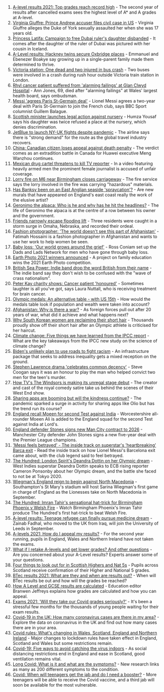 1. [A-level results 2021: Top grades reach record high](https://www.bbc.co.uk/news/education-58086908) - The second year of results after cancelled exams sees the highest level of A* and A grades at A-level.
2. [Virginia Giuffre: Prince Andrew accuser files civil case in US](https://www.bbc.co.uk/news/uk-58153711) - Virginia Giuffre alleges the Duke of York sexually assaulted her when she was 17 years old.
3. [Princess Latifa: Campaign to free Dubai ruler's daughter disbanded](https://www.bbc.co.uk/news/world-middle-east-58156419) - It comes after the daughter of the ruler of Dubai was pictured with her cousin in Iceland.
4. [A-Level results: Hackney twins secure Oxbridge places](https://www.bbc.co.uk/news/uk-england-london-58156170) - Emmanuel and Ebenezer Boakye say growing up in a single-parent family made them determined to thrive.
5. [Victoria station: One dead and two injured in bus crash](https://www.bbc.co.uk/news/uk-england-london-58097961) - Two buses were involved in a crash during rush hour outside Victoria train station in London.
6. [Rhyl cancer patient suffered from 'alarming failings' at Glan Clwyd Hospital](https://www.bbc.co.uk/news/uk-wales-58151073) - Ann Jones, 69, died after "alarming failings" at Wales' largest health board, says ombudsman.
7. [Messi 'agrees Paris St-Germain deal'](https://www.bbc.co.uk/sport/football/58159464) - Lionel Messi agrees a two-year deal with Paris St-Germain to join the French club, says BBC Sport columnist Guillem Balague.
8. [Scottish minister launches legal action against nursery](https://www.bbc.co.uk/news/uk-scotland-tayside-central-58147135) - Humza Yousaf says his daughter was twice refused a place at the nursery, which denies discrimination.
9. [JetBlue to launch NY-UK flights despite pandemic](https://www.bbc.co.uk/news/business-58156118) - The airline says there is "strong demand" for the route as the global travel industry recovers.
10. [China: Canadian citizen loses appeal against death penalty](https://www.bbc.co.uk/news/world-asia-china-58141758) - The verdict comes as an extradition battle in Canada for Huawei executive Meng Wanzhou continues.
11. [Mexican drug cartel threatens to kill TV reporter](https://www.bbc.co.uk/news/world-latin-america-58153732) - In a video featuring heavily armed men the prominent female journalist is accused of unfair coverage.
12. [Lorry fire on M6 near Birmingham closes carriageway](https://www.bbc.co.uk/news/uk-england-birmingham-58155928) - The fire service says the lorry involved in the fire was carrying "hazardous" materials.
13. [Has Banksy been on an East Anglian seaside 'spraycation'?](https://www.bbc.co.uk/news/uk-england-norfolk-58145220) - Are new murals that have appeared on England's east coast really the work of the elusive artist?
14. [Geronimo the alpaca: Who is he and why has he hit the headlines?](https://www.bbc.co.uk/news/uk-england-gloucestershire-58158054) - The life of Geronimo the alpaca is at the centre of a row between his owner and the government.
15. [Friends narrowly escape flooding lift](https://www.bbc.co.uk/news/world-us-canada-58154056) - Three residents were caught in a storm surge in Omaha, Nebraska, and recorded their ordeal.
16. [Fashion photographer: 'The world doesn't see this part of Afghanistan'](https://www.bbc.co.uk/news/world-asia-58147426) - Fatimah Hossaini is a fashion photographer in Afghanistan and wants to use her work to help women be seen.
17. [Baby loss: 'Our world grows around the grief'](https://www.bbc.co.uk/news/uk-england-london-58146834) - Ross Coniam set up the Dads and Lads Network for men who have gone through baby loss.
18. [Earth Photo 2021 winners announced](https://www.bbc.co.uk/news/in-pictures-58103283) - A project on family education wins the 2021 Earth Photo competition.
19. [British Sea Power: Indie band drop the word British from their name](https://www.bbc.co.uk/news/entertainment-arts-58150537) - The indie band say they don't wish to be confused with the "wave of crass nationalism".
20. [Peter Kay charity shows: Cancer patient 'honoured'](https://www.bbc.co.uk/news/uk-58144223) - Sometimes laughter is all you've got, says Laura Nuttall, who is receiving treatment for brain cancer.
21. [Olympic medals: An alternative table - with US 15th](https://www.bbc.co.uk/news/world-us-canada-58143550) - How would the medals table look if population and wealth were taken into account?
22. [Afghanistan: Why is there a war?](https://www.bbc.co.uk/news/world-asia-49192495) - As foreign forces pull out after 20 years of war, what did it achieve and what happens next?
23. [Why South Korean women are reclaiming their short hair](https://www.bbc.co.uk/news/world-asia-58082355) - Thousands proudly show off their short hair after an Olympic athlete is criticised for her haircut.
24. [Climate change: Five things we have learned from the IPCC report](https://www.bbc.co.uk/news/science-environment-58138714) - What are the key takeaways from the IPCC new study on the science of climate change?
25. [Biden's unlikely plan to use roads to fight racism](https://www.bbc.co.uk/news/world-us-canada-58106414) - An infrastructure package that seeks to address inequality gets a mixed reception on the ground.
26. [Stephen Lawrence drama 'celebrates common decency'](https://www.bbc.co.uk/news/entertainment-arts-58112588) - Steve Coogan says it was an honour to play the man who helped convict two men for the teen's murder.
27. [How TV's The Windsors is making its unregal stage debut](https://www.bbc.co.uk/news/entertainment-arts-58101586) - The creator and cast of the royal comedy satire take us behind the scenes of their West End show.
28. [Sharing apps are booming but will the kindness continue?](https://www.bbc.co.uk/news/business-57981598) - The pandemic sparked a surge in activity for sharing apps like Olio but has the trend run its course?
29. [England recall Moeen for second Test against India](https://www.bbc.co.uk/sport/cricket/58142837) - Worcestershire all-rounder Moeen Ali is added to the England squad for the second Test against India at Lord's.
30. [England defender Stones signs new Man City contract to 2026](https://www.bbc.co.uk/sport/football/58157599) - Manchester City defender John Stones signs a new five-year deal with the Premier League champions.
31. ['Messi feels betrayed' - The inside track on superstar's 'heartbreaking' Barca exit](https://www.bbc.co.uk/sport/football/58157038) - Read the inside track on how Lionel Messi's Barcelona exit came about, with the club legend said to feel betrayed.
32. [The Hundred: London Spirit's Deandra Dottin on her Olympic dream](https://www.bbc.co.uk/sport/cricket/58059288) - West Indies superstar Deandra Dottin speaks to ECB rising reporter Cameron Ponsonby about her Olympic dream, and the battle she faced to not be at Tokyo 2020.
33. [Wiegman's England reign to begin against North Macedonia](https://www.bbc.co.uk/sport/football/58157070) - Southampton's St Mary's stadium will host Sarina Wiegman's first game in charge of England as the Lionesses take on North Macedonia in September.
34. [The Hundred: Imran Tahir's sensational hat-trick for Birmingham Phoenix v Welsh Fire](https://www.bbc.co.uk/sport/av/cricket/58153431) - Watch Birmingham Phoenix's Imran Tahir produce The Hundred's first hat-trick to beat Welsh Fire.
35. [A-level results: Teenage refugee can finally pursue medicine dream](https://www.bbc.co.uk/news/uk-england-nottinghamshire-58152429) - Zainab Fadhal, who moved to the UK from Iraq, will join the University of Leeds in September.
36. [A-levels 2021: How do I appeal my results?](https://www.bbc.co.uk/news/education-58026976) - For the second year running, pupils in England, Wales and Northern Ireland have not taken the exams.
37. [What if I retake A-levels and get lower grades? And other questions](https://www.bbc.co.uk/news/education-58148482) - Are you concerned about your A-Level results? Experts answer some of your questions.
38. [Four things to look out for in Scottish Highers and Nat 5s](https://www.bbc.co.uk/news/uk-scotland-58151835) - Pupils across Scotland receive confirmation of their Higher and National 5 grades.
39. [BTec results 2021: What are they and when are results out?](https://www.bbc.co.uk/news/education-49279219) - When will BTec results be out and how will the grades be reached?
40. [How A Level and GCSE results are calculated](https://www.bbc.co.uk/news/education-58120399) - Education editor Branwen Jeffreys explains how grades are calculated and how you can appeal.
41. [Exams 2021: 'Will they take our Covid grades seriously?'](https://www.bbc.co.uk/news/education-58085778) - It's been a stressful few months for the thousands of young people waiting for their exam results.
42. [Covid-19 in the UK: How many coronavirus cases are there in my area?](https://www.bbc.co.uk/news/uk-51768274) - Explore the data on coronavirus in the UK and find out how many cases there are in your area.
43. [Covid rules: What's changing in Wales, Scotland, England and Northern Ireland](https://www.bbc.co.uk/news/explainers-52530518) - Major changes to lockdown rules have taken effect in England, Scotland and Wales but some restrictions remain.
44. [Covid-19: Five ways to avoid catching the virus indoors](https://www.bbc.co.uk/news/explainers-53917432) - As social distancing restrictions end in England and ease in Scotland, good ventilation remains vital.
45. [Long Covid: What is it and what are the symptoms?](https://www.bbc.co.uk/news/health-57833394) - New research links as many as 200 different symptoms to the condition.
46. [Covid: When will teenagers get the jab and do I need a booster?](https://www.bbc.co.uk/news/health-55045639) - More teenagers will be able to receive the Covid vaccine, and a third jab will soon be available for the most vulnerable.
